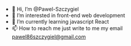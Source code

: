 - 👋 Hi, I’m @Pawel-Szczygiel
- 👀 I’m interested in front-end web development
- 🌱 I’m currently learning javascript React
- 📫 How to reach me just write to me my email pawel86szczygiel@gmail.com

<!---
Pawel-Szczygiel/Pawel-Szczygiel is a ✨ special ✨ repository because its `README.md` (this file) appears on your GitHub profile.
You can click the Preview link to take a look at your changes.
--->

